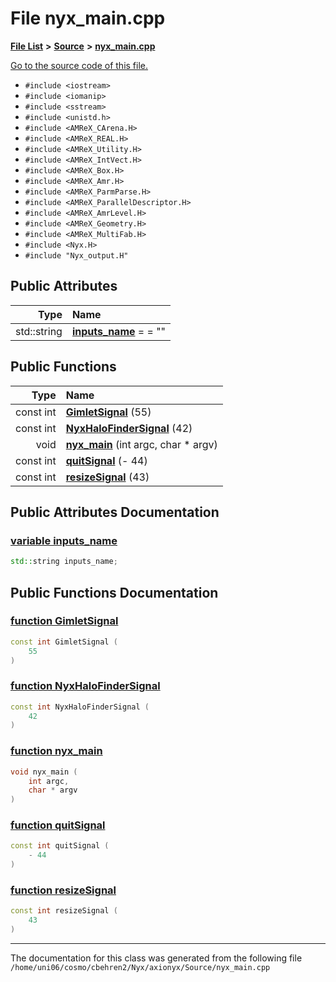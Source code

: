 
# File nyx\_main.cpp


[**File List**](files.md) **>** [**Source**](dir_74389ed8173ad57b461b9d623a1f3867.md) **>** [**nyx\_main.cpp**](nyx__main_8cpp.md)

[Go to the source code of this file.](nyx__main_8cpp_source.md)



* `#include <iostream>`
* `#include <iomanip>`
* `#include <sstream>`
* `#include <unistd.h>`
* `#include <AMReX_CArena.H>`
* `#include <AMReX_REAL.H>`
* `#include <AMReX_Utility.H>`
* `#include <AMReX_IntVect.H>`
* `#include <AMReX_Box.H>`
* `#include <AMReX_Amr.H>`
* `#include <AMReX_ParmParse.H>`
* `#include <AMReX_ParallelDescriptor.H>`
* `#include <AMReX_AmrLevel.H>`
* `#include <AMReX_Geometry.H>`
* `#include <AMReX_MultiFab.H>`
* `#include <Nyx.H>`
* `#include "Nyx_output.H"`













## Public Attributes

| Type | Name |
| ---: | :--- |
|  std::string | [**inputs\_name**](nyx__main_8cpp.md#variable-inputs-name)   = = ""<br> |


## Public Functions

| Type | Name |
| ---: | :--- |
|  const int | [**GimletSignal**](nyx__main_8cpp.md#function-gimletsignal) (55) <br> |
|  const int | [**NyxHaloFinderSignal**](nyx__main_8cpp.md#function-nyxhalofindersignal) (42) <br> |
|  void | [**nyx\_main**](nyx__main_8cpp.md#function-nyx-main) (int argc, char \* argv) <br> |
|  const int | [**quitSignal**](nyx__main_8cpp.md#function-quitsignal) (- 44) <br> |
|  const int | [**resizeSignal**](nyx__main_8cpp.md#function-resizesignal) (43) <br> |








## Public Attributes Documentation


### <a href="#variable-inputs-name" id="variable-inputs-name">variable inputs\_name </a>


```cpp
std::string inputs_name;
```


## Public Functions Documentation


### <a href="#function-gimletsignal" id="function-gimletsignal">function GimletSignal </a>


```cpp
const int GimletSignal (
    55
) 
```



### <a href="#function-nyxhalofindersignal" id="function-nyxhalofindersignal">function NyxHaloFinderSignal </a>


```cpp
const int NyxHaloFinderSignal (
    42
) 
```



### <a href="#function-nyx-main" id="function-nyx-main">function nyx\_main </a>


```cpp
void nyx_main (
    int argc,
    char * argv
) 
```



### <a href="#function-quitsignal" id="function-quitsignal">function quitSignal </a>


```cpp
const int quitSignal (
    - 44
) 
```



### <a href="#function-resizesignal" id="function-resizesignal">function resizeSignal </a>


```cpp
const int resizeSignal (
    43
) 
```



------------------------------
The documentation for this class was generated from the following file `/home/uni06/cosmo/cbehren2/Nyx/axionyx/Source/nyx_main.cpp`